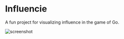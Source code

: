 # Influencie
A fun project for visualizing influence in the game of Go.

![screenshot](/screen1.png?raw=true)

